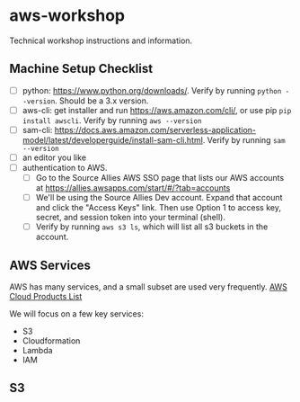 # aws-workshop
Technical workshop instructions and information.

## Machine Setup Checklist
- [ ] python: https://www.python.org/downloads/. Verify by running `python --version`. Should be a 3.x version.
- [ ] aws-cli: get installer and run https://aws.amazon.com/cli/, or use pip `pip install awscli`. Verify by running `aws --version`
- [ ] sam-cli: https://docs.aws.amazon.com/serverless-application-model/latest/developerguide/install-sam-cli.html. Verify by running `sam --version`
- [ ] an editor you like
- [ ] authentication to AWS.
  - [ ] Go to the Source Allies AWS SSO page that lists our AWS accounts at https://allies.awsapps.com/start/#/?tab=accounts
  - [ ] We'll be using the Source Allies Dev account. Expand that account and click the "Access Keys" link. Then use Option 1 to access key, secret, and session token into your terminal (shell).
  - [ ] Verify by running `aws s3 ls`, which will list all s3 buckets in the account.

## AWS Services
AWS has many services, and a small subset are used very frequently. [AWS Cloud Products List](https://aws.amazon.com/products/?aws-products-all.sort-by=item.additionalFields.productNameLowercase&aws-products-all.sort-order=asc&awsf.re%3AInvent=*all&awsf.Free%20Tier%20Type=*all&awsf.tech-category=*all)

We will focus on a few key services:
- S3
- Cloudformation
- Lambda
- IAM

## S3
